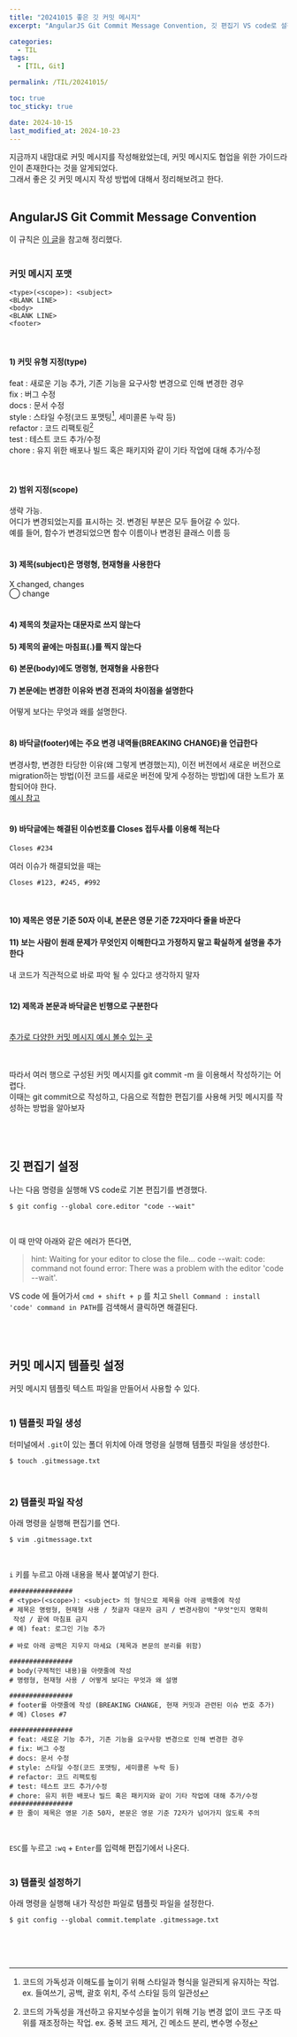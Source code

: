 ```yaml
---
title: "20241015 좋은 깃 커밋 메시지"
excerpt: "AngularJS Git Commit Message Convention, 깃 편집기 VS code로 설정하기, 커밋 메시지 템플릿 만들어 사용하는 방법"

categories:
  - TIL
tags:
  - [TIL, Git]

permalink: /TIL/20241015/

toc: true
toc_sticky: true

date: 2024-10-15
last_modified_at: 2024-10-23
---
```


지금까지 내맘대로 커밋 메시지를 작성해왔었는데, 커밋 메시지도 협업을 위한 가이드라인이 존재한다는 것을 알게되었다.   
그래서 좋은 깃 커밋 메시지 작성 방법에 대해서 정리해보려고 한다.   
<br>

## AngularJS Git Commit Message Convention
이 규칙은 <a href="https://gist.github.com/stephenparish/9941e89d80e2bc58a153" target="_blank">이 글</a>을 참고해 정리했다.
<br><br>

### 커밋 메시지 포맷
```
<type>(<scope>): <subject>
<BLANK LINE>
<body>
<BLANK LINE>
<footer>
```
<br>

#### 1) 커밋 유형 지정(type)
feat : 새로운 기능 추가, 기존 기능을 요구사항 변경으로 인해 변경한 경우   
fix : 버그 수정   
docs : 문서 수정   
style : 스타일 수정(코드 포맷팅[^1], 세미콜론 누락 등)   
refactor : 코드 리팩토링[^2]   
test : 테스트 코드 추가/수정   
chore : 유지 위한 배포나 빌드 혹은 패키지와 같이 기타 작업에 대해 추가/수정   

[^1]: 코드의 가독성과 이해도를 높이기 위해 스타일과 형식을 일관되게 유지하는 작업. ex. 들여쓰기, 공백, 괄호 위치, 주석 스타일 등의 일관성
[^2]: 코드의 가독성을 개선하고 유지보수성을 높이기 위해 기능 변경 없이 코드 구조 따위를 재조정하는 작업. ex. 중복 코드 제거, 긴 메소드 분리, 변수명 수정
<br>

#### 2) 범위 지정(scope)
생략 가능.   
어디가 변경되었는지를 표시하는 것. 변경된 부분은 모두 들어갈 수 있다.   
예를 들어, 함수가 변경되었으면 함수 이름이나 변경된 클래스 이름 등   
<br>

#### 3) 제목(subject)은 명령형, 현재형을 사용한다
X changed, changes   
 ⃝ change
<br><br>

#### 4) 제목의 첫글자는 대문자로 쓰지 않는다

#### 5) 제목의 끝에는 마침표(.)를 찍지 않는다

#### 6) 본문(body)에도 명령형, 현재형을 사용한다

#### 7) 본문에는 변경한 이유와 변경 전과의 차이점을 설명한다
어떻게 보다는 무엇과 왜를 설명한다.
<br><br>

#### 8) 바닥글(footer)에는 주요 변경 내역들(BREAKING CHANGE)을 언급한다
변경사항, 변경한 타당한 이유(왜 그렇게 변경했는지), 이전 버전에서 새로운 버전으로 migration하는 방법(이전 코드를 새로운 버전에 맞게 수정하는 방법)에 대한 노트가 포함되어야 한다.      
<a href="https://gist.github.com/stephenparish/9941e89d80e2bc58a153#breaking-changes" target="_blank">예시 참고<a>
<br><br>

#### 9) 바닥글에는 해결된 이슈번호를 Closes 접두사를 이용해 적는다
```
Closes #234
```
여러 이슈가 해결되었을 때는
```
Closes #123, #245, #992
```
<br>

#### 10) 제목은 영문 기준 50자 이내, 본문은 영문 기준 72자마다 줄을 바꾼다

#### 11) 보는 사람이 원래 문제가 무엇인지 이해한다고 가정하지 말고 확실하게 설명을 추가한다
내 코드가 직관적으로 바로 파악 될 수 있다고 생각하지 말자    
<br>

#### 12) 제목과 본문과 바닥글은 빈행으로 구분한다
<br/>
<a href="https://github.com/angular/angular/commits/windows-executor-no-cache" target="_blank">추가로 다양한 커밋 메시지 예시 볼수 있는 곳<a>
<br/><br/><br/>

따라서 여러 행으로 구성된 커밋 메시지를 git commit -m 을 이용해서 작성하기는 어렵다.   
이때는 git commit으로 작성하고, 다음으로 적합한 편집기를 사용해 커밋 메시지를 작성하는 방법을 알아보자
<br/><br/><br/><br/>



## 깃 편집기 설정
나는 다음 명령을 실행해 VS code로 기본 편집기를 변경했다.
```
$ git config --global core.editor "code --wait"
```
<br>

이 때 만약 아래와 같은 에러가 뜬다면,
> hint: Waiting for your editor to close the file... code --wait: code: command not found
> error: There was a problem with the editor 'code --wait'.

VS code 에 들어가서 ```cmd + shift + p``` 를 치고 ```Shell Command : install 'code' command in PATH```를 검색해서 클릭하면 해결된다.
<br/><br/><br/><br/>



## 커밋 메시지 템플릿 설정
커밋 메시지 템플릿 텍스트 파일을 만들어서 사용할 수 있다. 
<br><br>

### 1) 템플릿 파일 생성
터미널에서 ```.git```이 있는 폴더 위치에 아래 명령을 실행해 템플릿 파일을 생성한다.
```
$ touch .gitmessage.txt
```
<br>

### 2) 템플릿 파일 작성
아래 명령을 실행해 편집기를 연다.
```
$ vim .gitmessage.txt
```
<br>

```i``` 키를 누르고 아래 내용을 복사 붙여넣기 한다.

```
################
# <type>(<scope>): <subject> 의 형식으로 제목을 아래 공백줄에 작성
# 제목은 명령형, 현재형 사용 / 첫글자 대문자 금지 / 변경사항이 "무엇"인지 명확히
 작성 / 끝에 마침표 금지
# 예) feat: 로그인 기능 추가

# 바로 아래 공백은 지우지 마세요 (제목과 본문의 분리를 위함)

################
# body(구체적인 내용)을 아랫줄에 작성
# 명령형, 현재형 사용 / 어떻게 보다는 무엇과 왜 설명

################
# footer를 아랫줄에 작성 (BREAKING CHANGE, 현재 커밋과 관련된 이슈 번호 추가)
# 예) Closes #7

################
# feat: 새로운 기능 추가, 기존 기능을 요구사항 변경으로 인해 변경한 경우
# fix: 버그 수정
# docs: 문서 수정
# style: 스타일 수정(코드 포맷팅, 세미콜론 누락 등)
# refactor: 코드 리팩토링
# test: 테스트 코드 추가/수정
# chore: 유지 위한 배포나 빌드 혹은 패키지와 같이 기타 작업에 대해 추가/수정
################
# 한 줄이 제목은 영문 기준 50자, 본문은 영문 기준 72자가 넘어가지 않도록 주의
```
<br>

```ESC```를 누르고 ```:wq``` + ```Enter```를 입력해 편집기에서 나온다.
<br><br>

### 3) 템플릿 설정하기
아래 명령을 실행해 내가 작성한 파일로 템플릿 파일을 설정한다.
```
$ git config --global commit.template .gitmessage.txt
```
<br><br><br>
